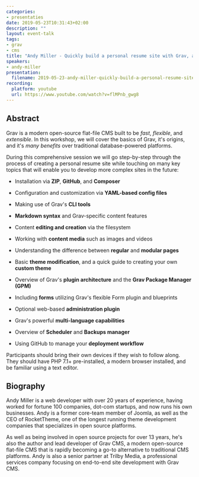 ```yaml
---
categories:
- presentaties
date: 2019-05-23T10:31:43+02:00
description: ""
layout: event-talk
tags:
- grav
- cms
title: "Andy Miller - Quickly build a personal resume site with Grav, a modern flat-file open source CMS"
speakers:
- andy-miller
presentation: 
  filename: 2019-05-23-andy-miller-quickly-build-a-personal-resume-site-with-grav-a-modern-flat-file-open-source-cms.pdf
recording:
  platform: youtube
  url: https://www.youtube.com/watch?v=flMPnb_gwg8
---
```


## Abstract

Grav is a modern open-source flat-file CMS built to be _fast_, _flexible_, and _extensible_. In this workshop, we will cover the basics of Grav, it's origins, and it's _many benefits_ over traditional database-powered platforms.

During this comprehensive session we will go step-by-step through the process of creating a personal resume site while touching on many key topics that will enable you to develop more complex sites in the future:

* Installation via __ZIP__, __GitHub__, and __Composer__

* Configuration and customization via __YAML-based config files__

* Making use of Grav's __CLI tools__

* __Markdown syntax__ and Grav-specific content features

* Content __editing and creation__ via the filesystem

* Working with __content media__ such as images and videos

* Understanding the difference between __regular__ and __modular pages__

* Basic __theme modification__, and a quick guide to creating your own __custom theme__

* Overview of Grav's __plugin architecture__ and the __Grav Package Manager (GPM)__

* Including __forms__ utilizing Grav's flexible Form plugin and blueprints

* Optional web-based __administration plugin__

* Grav's powerful __multi-language capabilities__

* Overview of __Scheduler__ and __Backups manager__

* Using GitHub to manage your __deployment workflow__

Participants should bring their own devices if they wish to follow along. They should have PHP 7.1+ pre-installed, a modern browser installed, and be familiar using a text editor.

## Biography

Andy Miller is a web developer with over 20 years of experience, having worked for fortune 100 companies, dot-com startups, and now runs his own businesses. Andy is a former core-team member of Joomla, as well as the CEO of RocketTheme, one of the longest running theme development companies that specializes in open source platforms.

As well as being involved in open source projects for over 13 years, he's also the author and lead developer of Grav CMS, a modern open-source flat-file CMS that is rapidly becoming a go-to alternative to traditional CMS platforms. Andy is also a senior partner at Trilby Media, a professional services company focusing on end-to-end site development with Grav CMS.